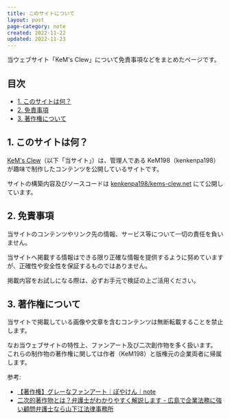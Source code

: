 ```yaml
---
title: このサイトについて
layout: post
page-category: note
created: 2022-11-22
updated: 2022-11-23
---
```


当ウェブサイト「KeM's Clew」について免責事項などをまとめたページです。

<!-- omit in toc -->
## 目次

- [1. このサイトは何？](#1-このサイトは何)
- [2. 免責事項](#2-免責事項)
- [3. 著作権について](#3-著作権について)

## 1. このサイトは何？

[KeM's Clew](https://kems-clew.net/)（以下「当サイト」）は、管理人である KeM198（kenkenpa198）が趣味で制作したコンテンツを公開しているサイトです。  

サイトの構築内容及びソースコードは [kenkenpa198/kems-clew.net](https://github.com/kenkenpa198/kems-clew.net) にて公開しています。

## 2. 免責事項

当サイトのコンテンツやリンク先の情報、サービス等について一切の責任を負いません。

当サイトへ掲載する情報はできる限り正確な情報を提供するように努めていますが、正確性や安全性を保証するものではありません。

掲載内容をお試しになる際は、必ずお手元で検証の上ご活用ください。

## 3. 著作権について

当サイトで掲載している画像や文章を含むコンテンツは無断転載することを禁止します。  

なお当ウェブサイトの特性上、ファンアート及び二次創作物を多く扱います。  
これらの制作物の著作権に関しては作者（KeM198）と版権元の企業両者に帰属します。

参考:

- [【著作権】グレーなファンアート｜ぽやけん｜note](https://note.com/free_yaken/n/nf593628cb8c4)
- [二次的著作物とは？弁護士がわかりやすく解説します - 広島で企業法務に強い顧問弁護士なら山下江法律事務所](https://hiroshima-kigyo.com/column/8178)
